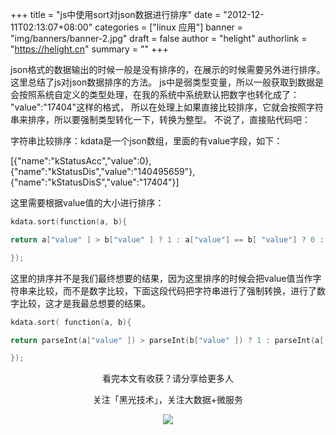 +++
title = "js中使用sort对json数据进行排序"
date = "2012-12-11T02:13:07+08:00"
categories = ["linux 应用"]
banner = "img/banners/banner-2.jpg"
draft = false
author = "helight"
authorlink = "https://helight.cn"
summary = ""
+++

json格式的数据输出的时候一般是没有排序的，在展示的时候需要另外进行排序。这里总结了js对json数据排序的方法。
js中是弱类型变量，所以一般获取到数据是会按照系统自定义的类型处理，在我的系统中系统默认把数字也转化成了： "value":"17404"这样的格式，
所以在处理上如果直接比较排序，它就会按照字符串来排序，所以要强制类型转化一下，转换为整型。
不说了，直接贴代码吧：

字符串比较排序：kdata是一个json数组，里面的有value字段，如下：
<!--more-->
[{"name":"kStatusAcc","value":0},{"name":"kStatusDis","value":"140495659"},{"name":"kStatusDisS","value":"17404"}]

这里需要根据value值的大小进行排序：
```c
kdata.sort(function(a, b){

return a["value" ] > b["value" ] ? 1 : a["value"] == b[ "value"] ? 0 : -1;

});
```
这里的排序并不是我们最终想要的结果，因为这里排序的时候会把value值当作字符串来比较，而不是数字比较，下面这段代码把字符串进行了强制转换，进行了数字比较，这才是我最总想要的结果。
```c
kdata.sort( function(a, b){

return parseInt(a["value" ]) > parseInt(b["value" ]) ? 1 : parseInt(a[ "value"]) == parseInt(b[ "value" ])  ? 0 : -1;

});
```

<center>
看完本文有收获？请分享给更多人<br>

关注「黑光技术」，关注大数据+微服务<br>

![](/img/qrcode_helight_tech.jpg)
</center>
